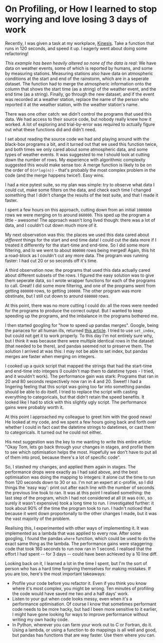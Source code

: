 # On Profiling, or How I learned to stop worrying and love losing 3 days of work

Recently, I was given a task at my workplace, [Kinesis](kinesis.org.au). Take a function that runs in 120 seconds, and speed it up.
I eagerly went about doing some refactoring!

_This example has been heavily altered so none of the data is real_: We have data on weather events, some of which is reported by humans, and some by 
measuring stations. Measuring stations also have data on atmospheric conditions at the start and end of the rainstorm, which are in a
seperate dataset. The function had to merge the atmospheric information onto the column that shows the start time (as a string) of the weather event, and the end time (as a string). Finally,
go through the new dataset, and if the event was recorded at a weather station, replace the name of the person who reported it at the 
weather station, with the weather station's name.

There was one other catch: we didn't control the programs that used this data. We had access to their source code,
but nobody really knew how it worked. A lot of exploring and trial-by-error was required to actually figure out what these functions did and didn't need.

I set about reading the source code we had and playing around with the black-box programs a bit, and it turned out that we used this function twice, and both times we only cared
about some atmospheric data, and some types of weather events. 
It was suggested to me I should look at cutting down the number of rows. My experience with algorithmic complexity suggested this would make
sense too: A merge function is likely to be on the order of `O(n*log(n))` - that's probably the most complex problem in the code 
(and the merge happens twice!). Easy wins.

I had a nice pytest suite, so my plan was simple: try to observe what data I could cut, make some filters on the data, and check each time 
I changed something that I didn't change the results of the test suite, and that I made it faster.

I spent a few hours on this approach, cutting down from an initial `1000000` rows we were merging on to around `860000`. This sped up the program a little - awesome!
The approach wasn't long lived though: there was a lot of data, and I couldn't cut down much more of it.

My next observation was this: the places we used this data cared about *different* things for the start and end time data!
I could cut the data more if I treated it differently for the start-time and end-time. So I did some more filtering, and lo we went to about `800000` rows being merged!
Again, this hit a road-block as I couldn't cut any more data. The program *was* running faster: I had cut 20 or so seconds off it's time.

A third observation now: the programs that used this data actually cared about different subsets of the rows.
I figured the easy solution was to give them seperate data, so I wrote wrapper functions for each of the programs to call.
Great! I did some more filtering, and one of the programs went from getting `800000` rows, to getting `100000`.
The other program was more obstinate, but I still cut down to around `680000` rows.

At this point, there was no more cutting I could do: all the rows were needed for the programs to produce the correct output. But I wanted to keep speeding up the programs,
and the imbalance in the programs bothered me.

I then started googling for "how to speed up pandas merges". Google, being the panacea for all human ills, returned [this article](https://stackoverflow.com/questions/50970859/merging-dataframes-on-an-index-is-more-efficient-in-pandas).
I tried to use `set_index`, but could not get it to work properly. To this day I'm not entirely sure why, but I think it was because there were multiple identical rows in the dataset (that needed to be there), and pandas seemed not to preserve them.
The solution I arrived at was this: I may not be able to set index, but pandas merges are faster when merging on integers.

I cooked up a quick script that mapped the strings that had the start-time and end-time into integers (I couldn't map them to datetime types - I tried, and it wouldn't work). The performance gain was stark: Programs that ran in 20 and 80 seconds respectively now ran in 4 and 20. Sweet!
I had a lingering feeling that this script was going too far into something pandas should be able to do itself. I tried to replace the script with casting everything to categoricals, but that didn't retain the speed benefits. It looked like I had to stick with this slightly ugly script.
The performance gains were probably worth it.

At this point I approached my colleague to greet him with the good news! He looked at my code, and we spent a few hours going back and forth over whether I could in fact cast the datetime strings to datetimes, or cast them to categoricals. It turned out he could not either.

His next suggestion was the key to me wanting to write this entire article: "Okay Tom, lets go back through your changes in stages, and profile them to see which optimisation helps the most. Hopefully we don't have to put all of them into prod, because there's a lot of specific code".

So, I stashed my changes, and applied them again in stages. The performance drops were exactly as I had said above, and the best optimisation was doing the mapping to integers: it alone cut the time to run from 120 seconds down to 30 or so. I'm not an expert at c-profile, so I did things
the 'easy way': print out after each line with the number of seconds the previous line took to ran. It was at this point I realised something: the last step of the program, which I had not considered at all (it was `O(N)`, so surely it wasn't expensive) took a long time to run.
I investigated further: it took about 90% of the time the program took to run. I hadn't noticed that because it went down proportonally to the other changes I made, but it was the vast majority of the problem.

Realising this, I experimented with other ways of implementing it. It was implemented as a lambda that was applied to every row. After some googling, I found the pandas `where` function, which could be used to do the exact same thing as the lambda.
The performance gains were staggering: code that took 160 seconds to run now ran in 1 second. I realised that the effort I had spent -- for 3 days -- could have been achieved by a 10 line diff.

Looking back on it, I learned a lot in the time I spent, but I'm the sort of person who has a hard time forgiving themselves for making mistakes. If you are too, here's the most important takeaways:

 - Profile your code before you refactor it. Even if you think you know where it's most complex, you might be wrong. Ten minutes of profiling the code would have saved me two and a half days' work.
 - Listen to your gut when code looks messy, even when it's a performance optimisation. Of course I know that sometimes performant code needs to be more hacky, but had I been more sensitive to it earlier, I might have gone looking
   for ways to improve performance without writing my own hacky code.
 - In Python, wherever you can farm your work out to C or Fortran, do it. Using a lambda, or using a function to do mappings is all well and good, but pandas has functions that are way faster. Use them where you can.

